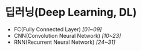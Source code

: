 # 딥러닝(Deep Learning, DL)
- FC(Fully Connected Layer) *[01~09]*
- CNN(Convolution Neural Network) *[10~23]*
- RNN(Recurrent Neural Network) *[24~31]*
